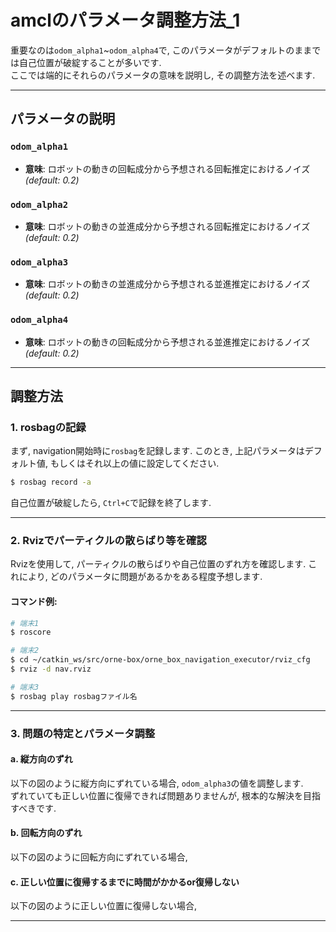 # amclのパラメータ調整方法_1

重要なのは`odom_alpha1`~`odom_alpha4`で, このパラメータがデフォルトのままでは自己位置が破綻することが多いです.    
ここでは端的にそれらのパラメータの意味を説明し, その調整方法を述べます.  

---

## パラメータの説明

### `odom_alpha1`
- **意味**: ロボットの動きの回転成分から予想される回転推定におけるノイズ *(default: 0.2)*

### `odom_alpha2`
- **意味**: ロボットの動きの並進成分から予想される回転推定におけるノイズ *(default: 0.2)*

### `odom_alpha3`
- **意味**: ロボットの動きの並進成分から予想される並進推定におけるノイズ *(default: 0.2)*

### `odom_alpha4`
- **意味**: ロボットの動きの回転成分から予想される並進推定におけるノイズ *(default: 0.2)*

---

## 調整方法

### 1. rosbagの記録
まず, navigation開始時に`rosbag`を記録します. このとき, 上記パラメータはデフォルト値, もしくはそれ以上の値に設定してください. 

```bash
$ rosbag record -a
```

自己位置が破綻したら, `Ctrl+C`で記録を終了します.  

---

### 2. Rvizでパーティクルの散らばり等を確認
Rvizを使用して, パーティクルの散らばりや自己位置のずれ方を確認します. これにより, どのパラメータに問題があるかをある程度予想します.  

#### コマンド例:
```bash
# 端末1
$ roscore

# 端末2
$ cd ~/catkin_ws/src/orne-box/orne_box_navigation_executor/rviz_cfg
$ rviz -d nav.rviz

# 端末3
$ rosbag play rosbagファイル名
```

---

### 3. 問題の特定とパラメータ調整

#### a. 縦方向のずれ
以下の図のように縦方向にずれている場合, `odom_alpha3`の値を調整します.    
ずれていても正しい位置に復帰できれば問題ありませんが, 根本的な解決を目指すべきです. 

#### b. 回転方向のずれ
以下の図のように回転方向にずれている場合,

#### c. 正しい位置に復帰するまでに時間がかかるor復帰しない
以下の図のように正しい位置に復帰しない場合, 


---

